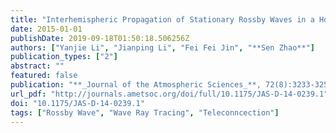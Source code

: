 ```yaml
---
title: "Interhemispheric Propagation of Stationary Rossby Waves in a Horizontally Nonuniform Background Flow"
date: 2015-01-01
publishDate: 2019-09-18T01:50:18.506256Z
authors: ["Yanjie Li", "Jianping Li", "Fei Fei Jin", "**Sen Zhao**"]
publication_types: ["2"]
abstract: ""
featured: false
publication: "**_Journal of the Atmospheric Sciences_**, 72(8):3233-3256"
url_pdf: "http://journals.ametsoc.org/doi/full/10.1175/JAS-D-14-0239.1"
doi: "10.1175/JAS-D-14-0239.1"
tags: ["Rossby Wave", "Wave Ray Tracing", "Teleconncection"]
---
```


